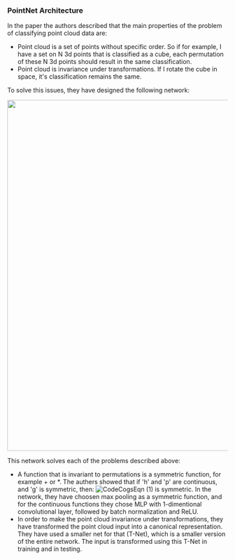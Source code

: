 ### PointNet Architecture
In the paper the authors described that the main properties of the problem of classifying point cloud data are:
- Point cloud is a set of points without specific order. So if for example, I have a set on N 3d points that is classified as a cube, each permutation of these N 3d points should result in the same classification.
- Point cloud is invariance under transformations. If I rotate the cube in space, it's classification remains the same.

To solve this issues, they have designed the following network:
<p align="center">
  <img width="800" src="https://user-images.githubusercontent.com/35609587/135868713-00d221e7-774e-4d01-9a75-25351798d99f.PNG">
</p>


This network solves each of the problems described above:
- A function that is invariant to permutations is a symmetric function, for example + or *. The authers showed that if 'h' and 'p' are continuous, and 'g' is symmetric, then: ![CodeCogsEqn (1)](https://user-images.githubusercontent.com/35609587/135869088-4fcafd8d-937c-4dcf-810b-59584154964c.gif) 
is symmetric. In the network, they have choosen max pooling as a symmetric function, and for the continuous functions they chose MLP with 1-dimentional convolutional layer, followed by batch normalization and ReLU.
- In order to make the point cloud invariance under transformations, they have transformed the point cloud input into a canonical representation. They have used a smaller net for that (T-Net), which is a smaller version of the entire network. The input is transformed using this T-Net in training and in testing.
